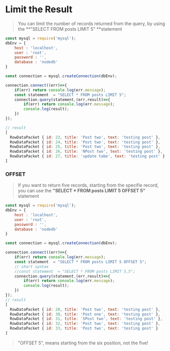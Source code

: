 # Limit the Result

> You can limit the number of records returned from the query, by using the **"SELECT  FROM posts LIMIT 5" **statement

```js
const mysql = require('mysql');
dbEnv = {
    host : 'localhost',
    user : 'root',
    password : '',
    database : 'nodedb'
}

const connection = mysql.createConnection(dbEnv);

connection.connect((err)=>{
    if(err) return console.log(err.message);
    const statement  = "SELECT * FROM posts LIMIT 5";
    connection.query(statement,(err,result)=>{
        if(err) return console.log(err.message);
        console.log(result);
    })
});

// result
[
  RowDataPacket { id: 23, title: 'Post two', text: 'testing post' },
  RowDataPacket { id: 24, title: 'Post two', text: 'testing post' },
  RowDataPacket { id: 25, title: 'Post two', text: 'testing post' },
  RowDataPacket { id: 26, title: 'NPost two', text: 'testing post' },
  RowDataPacket { id: 27, title: 'update tabe', text: 'testing post' }
]

```



### OFFSET

> If you want to return five records, starting from the specifie record, you can use the **"SELECT * FROM posts LIMIT 5 OFFSET 5"** statement

```js
const mysql = require('mysql');
dbEnv = {
    host : 'localhost',
    user : 'root',
    password : '',
    database : 'nodedb'
}

const connection = mysql.createConnection(dbEnv);

connection.connect((err)=>{
    if(err) return console.log(err.message);
    const statement  = "SELECT * FROM posts LIMIT 5 OFFSET 5";
    // short syntax
    //const statement  = "SELECT * FROM posts LIMIT 5,5";
    connection.query(statement,(err,result)=>{
        if(err) return console.log(err.message);
        console.log(result);
    })
});
// result
[
  RowDataPacket { id: 28, title: 'Post two', text: 'testing post' },
  RowDataPacket { id: 30, title: 'Post one', text: 'testing post' },
  RowDataPacket { id: 31, title: 'SPost two', text: 'testing post' },
  RowDataPacket { id: 32, title: 'Post two', text: 'testing post' },
  RowDataPacket { id: 33, title: 'Post two', text: 'testing post' }
]
```

>  "OFFSET 5", means starting from the six position, not the five!